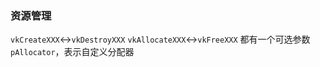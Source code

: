 ### 资源管理
`vkCreateXXX`<->`vkDestroyXXX`
`vkAllocateXXX`<->`vkFreeXXX`
都有一个可选参数`pAllocator`，表示自定义分配器
